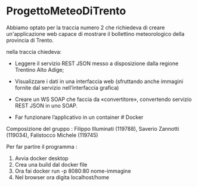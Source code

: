 # ProgettoMeteoDiTrento

Abbiamo optato per la traccia numero 2 che richiedeva di creare un'applicazione web capace di mostrare il bollettino meteorologico della provincia di Trento.

nella traccia chiedeva:

- Leggere il servizio REST JSON messo a disposizione dalla regione Trentino Alto Adige;

- Visualizzare i dati in una interfaccia web (sfruttando anche immagini fornite dal servizio nell’interfaccia grafica)

- Creare un WS SOAP che faccia da «convertitore», convertendo servizio REST JSON in uno SOAP.

- Far funzionare l’applicativo in un container # Docker

Composizione del gruppo : Filippo Illuminati (119788), Saverio Zannotti (119034), 
Falistocco Michele (119745)

Per far partire il programma :
1) Avvia docker desktop
2) Crea una build dal docker file
3) Ora fai docker run -p 8080:80 nome-immagine
4) Nel browser ora digita localhost/home